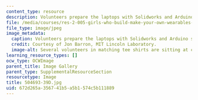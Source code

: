 ```yaml
---
content_type: resource
description: Volunteers prepare the laptops with Solidworks and Arduino software.
file: /media/courses/res-2-005-girls-who-build-make-your-own-wearables-workshop-spring-2015/672d265a356741b5a5b1574c5b111889_504693-39D.jpg
file_type: image/jpeg
image_metadata:
  caption: Volunteers prepare the laptops with Solidworks and Arduino software.
  credit: Courtesy of Jon Barron, MIT Lincoln Laboratory.
  image-alt: Several volunteers in matching tee shirts are sitting at computers.
learning_resource_types: []
ocw_type: OCWImage
parent_title: Image Gallery
parent_type: SupplementalResourceSection
resourcetype: Image
title: 504693-39D.jpg
uid: 672d265a-3567-41b5-a5b1-574c5b111889
---
```

